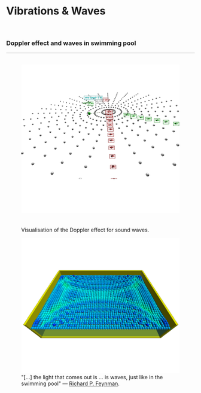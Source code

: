 <a name="waves"></a>
# Vibrations &amp; Waves
<div class="header_line"><br/></div>

### Doppler effect and waves in swimming pool
<div style="border-top: 1px solid #999999"><br/></div>

<div class="double_image">
<figure class="left_image">
  <a href="waves/doppler.html">
    <img alt="Doppler effect" src="./images/doppler_effect.png" title="Click to animate"/>
  </a>
  <figcaption><br/><br/>Visualisation of the Doppler effect for sound waves.</figcaption>
</figure>
<figure class="right_image">
  <a href="waves/pool.html">
    <img alt="Swimming pool" src="./images/pool.png" title="Click to animate"/>
  </a>
  <figcaption>"[...] the light that comes out is … is waves, just like in the swimming pool" &mdash; 
  <a href="https://www.youtube.com/watch?v=1qQQXTMih1A">Richard P. Feynman</a>.
  </figcaption>
</figure>
</div>
<p style="clear: both;"></p>
